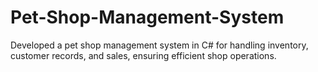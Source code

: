 # Pet-Shop-Management-System
Developed a pet shop management system in C# for handling inventory, customer records, and sales, ensuring efficient shop operations.
